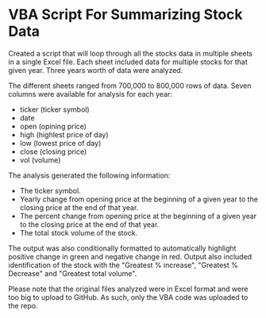 # VBA Script For Summarizing Stock Data

Created a script that will loop through all the stocks data in multiple sheets in a single Excel file. Each sheet included data for multiple stocks for that given year. Three years worth of data were analyzed. 

The different sheets ranged from 700,000 to 800,000 rows of data. Seven columns were available for analysis for each year: 
- ticker (ticker symbol)
- date	
- open (opining price)
- high (highlest price of day)
- low (lowest price of day)
- close (closing price)
- vol (volume)

The analysis generated the following information:
- The ticker symbol.
- Yearly change from opening price at the beginning of a given year to the closing price at the end of that year.
- The percent change from opening price at the beginning of a given year to the closing price at the end of that year.
- The total stock volume of the stock.

The output was also conditionally formatted to automatically highlight positive change in green and negative change in red.
Output also included identification of the stock with the "Greatest % increase", "Greatest % Decrease" and "Greatest total volume".

Please note that the original files analyzed were in Excel format and were too big to upload to GitHub. As such, only the VBA code was uploaded to the repo.
